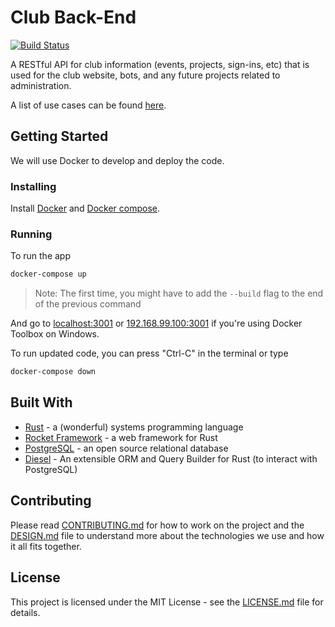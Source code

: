 # Club Back-End

[![Build Status](https://travis-ci.com/ufosc/club-back-end.svg?branch=dev)](https://travis-ci.com/ufosc/club-backend)

A RESTful API for club information (events, projects, sign-ins, etc) that is used for the club website, bots, and any future projects related to administration.

A list of use cases can be found [here](https://github.com/ufosc/club-back-end/issues/2).

## Getting Started

We will use Docker to develop and deploy the code.

### Installing

Install [Docker](https://docs.docker.com/install/linux/docker-ce/ubuntu/) and [Docker compose](https://docs.docker.com/compose/install/).

### Running

To run the app

```bash
docker-compose up
```

> Note: The first time, you might have to add the `--build` flag to the end of the previous command

And go to [localhost:3001](http://localhost:3001/) or [192.168.99.100:3001](http://192.168.99.100:3001) if you're using Docker Toolbox on Windows.

To run updated code, you can press "Ctrl-C" in the terminal or type

```bash
docker-compose down
```

<!-- ## Deployment

**Additional steps to deploy and run the project** -->

## Built With

- [Rust](https://github.com/ufosc/club-resources/tree/master/rust) - a (wonderful) systems programming language
- [Rocket Framework](https://rocket.rs/) - a web framework for Rust
- [PostgreSQL](https://www.postgresql.org/) - an open source relational database
- [Diesel](http://diesel.rs/) - An extensible ORM and Query Builder for Rust (to interact with PostgreSQL)

## Contributing

Please read [CONTRIBUTING.md](CONTRIBUTING.md) for how to work on the project and the [DESIGN.md](docs/DESIGN.md) file to understand more about the technologies we use and how it all fits together.

## License

This project is licensed under the MIT License - see the [LICENSE.md](LICENSE.md) file for details.
